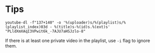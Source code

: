 # Tips 
 
```
youtube-dl -f"137+140" -o '%(uploader)s/%(playlist)s/%(playlist_index)03d - %(title)s-%(id)s.%(ext)s' "PLldXmXAqI3VPwit6k_-7AJU7aHSJzlo-8"
```

If there is at least one private video in the playlist, use `-i` flag to ignore them.
